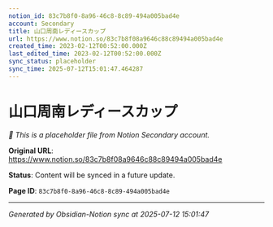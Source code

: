 ```yaml
---
notion_id: 83c7b8f0-8a96-46c8-8c89-494a005bad4e
account: Secondary
title: 山口周南レディースカップ
url: https://www.notion.so/83c7b8f08a9646c88c89494a005bad4e
created_time: 2023-02-12T00:52:00.000Z
last_edited_time: 2023-02-12T00:52:00.000Z
sync_status: placeholder
sync_time: 2025-07-12T15:01:47.464287
---
```


# 山口周南レディースカップ

*🔄 This is a placeholder file from Notion Secondary account.*

**Original URL**: https://www.notion.so/83c7b8f08a9646c88c89494a005bad4e

**Status**: Content will be synced in a future update.

**Page ID**: `83c7b8f0-8a96-46c8-8c89-494a005bad4e`

---

*Generated by Obsidian-Notion sync at 2025-07-12 15:01:47*
